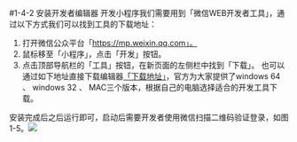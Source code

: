 #1-4-2 安装开发者编辑器
开发小程序我们需要用到「微信WEB开发者工具」，通过以下方式我们可以找到工具的下载地址：
1. 打开微信公众平台「https://mp.weixin.qq.com」。
2. 鼠标移至「小程序」，点击「开发」按钮。
3. 点击顶部导航栏的「工具」按钮，在新页面的左侧栏中找到「下载」。
也可以通过如下地址直接下载编辑器[「下载地址」](https://mp.weixin.qq.com/debug/wxadoc/dev/devtools/download.html)，官方为大家提供了windows 64 、 windows 32 、 MAC三个版本，根据自己的电脑选择适合的开发工具下载。

安装完成后之后运行即可，启动后需要开发者使用微信扫描二维码验证登录，如图1-5。![](/assets/图1-5.png)